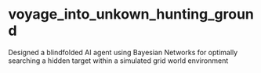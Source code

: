 # voyage_into_unkown_hunting_ground
Designed a blindfolded AI agent using Bayesian Networks for optimally searching a hidden target within a simulated grid world environment
